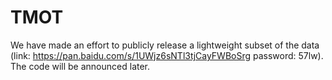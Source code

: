# TMOT
We have made an effort to publicly release a lightweight subset of the data (link: https://pan.baidu.com/s/1UWjz6sNTl3tjCayFWBoSrg password: 57lw). The code will be announced later.
